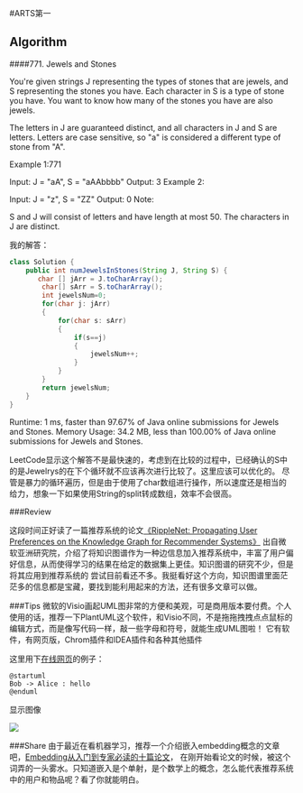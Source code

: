 #ARTS第一
## Algorithm
####771. Jewels and Stones

You're given strings J representing the types of stones that are jewels, and S representing the stones you have.  Each character in S is a type of stone you have.  You want to know how many of the stones you have are also jewels.

The letters in J are guaranteed distinct, and all characters in J and S are letters. Letters are case sensitive, so "a" is considered a different type of stone from "A".

Example 1:771


Input: J = "aA", S = "aAAbbbb"
Output: 3
Example 2:

Input: J = "z", S = "ZZ"
Output: 0
Note:

S and J will consist of letters and have length at most 50.
The characters in J are distinct.


我的解答：
```java
class Solution {
    public int numJewelsInStones(String J, String S) {
       char [] jArr = J.toCharArray();
        char[] sArr = S.toCharArray();
        int jewelsNum=0;
        for(char j: jArr)
        {
            for(char s: sArr)
            {
                if(s==j)
                {
                    jewelsNum++;
                }
            }
        }
        return jewelsNum;
    }
}
```

Runtime: 1 ms, faster than 97.67% of Java online submissions for Jewels and Stones.
Memory Usage: 34.2 MB, less than 100.00% of Java online submissions for Jewels and Stones.

LeetCode显示这个解答不是最快速的，考虑到在比较的过程中，已经确认的S中的是Jewelrys的在下个循环就不应该再次进行比较了。这里应该可以优化的。
尽管是暴力的循环遍历，但是由于使用了char数组进行操作，所以速度还是相当的给力，想象一下如果使用String的split转成数组，效率不会很高。

###Review

这段时间正好读了一篇推荐系统的论文[《RippleNet: Propagating User Preferences on the Knowledge Graph for Recommender Systems》](https://arxiv.org/abs/1803.03467v1)
出自微软亚洲研究院，介绍了将知识图谱作为一种边信息加入推荐系统中，丰富了用户偏好信息，从而使得学习的结果在给定的数据集上更佳。知识图谱的研究不少，但是将其应用到推荐系统的
尝试目前看还不多。我挺看好这个方向，知识图谱里面茫茫多的信息都是宝藏，要找到能利用起来的方法，还有很多文章可以做。


###Tips
微软的Visio画起UML图非常的方便和美观，可是商用版本要付费。个人使用的话，推荐一下PlantUML这个软件，和Visio不同，不是拖拖拽拽点点鼠标的编辑方式，而是像写代码一样，敲一些字母和符号，就能生成UML图啦！
它有软件，有网页版，Chrom插件和IDEA插件和各种其他插件

这里用下[在线网页](http://www.plantuml.com/plantuml)的例子：
```
@startuml
Bob -> Alice : hello
@enduml
```
显示图像

![](http://www.plantuml.com/plantuml/png/SyfFKj2rKt3CoKnELR1Io4ZDoSa70000)



###Share
由于最近在看机器学习，推荐一个介绍嵌入embedding概念的文章吧，[Embedding从入门到专家必读的十篇论文](https://zhuanlan.zhihu.com/p/58805184)，
在刚开始看论文的时候，被这个词弄的一头雾水。只知道嵌入是个单射，是个数学上的概念，怎么能代表推荐系统中的用户和物品呢？看了你就能明白。